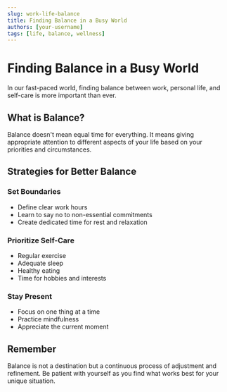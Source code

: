 ```yaml
---
slug: work-life-balance
title: Finding Balance in a Busy World
authors: [your-username]
tags: [life, balance, wellness]
---
```


# Finding Balance in a Busy World

In our fast-paced world, finding balance between work, personal life, and self-care is more important than ever.

<!-- truncate -->

## What is Balance?

Balance doesn't mean equal time for everything. It means giving appropriate attention to different aspects of your life based on your priorities and circumstances.

## Strategies for Better Balance

### Set Boundaries
- Define clear work hours
- Learn to say no to non-essential commitments
- Create dedicated time for rest and relaxation

### Prioritize Self-Care
- Regular exercise
- Adequate sleep
- Healthy eating
- Time for hobbies and interests

### Stay Present
- Focus on one thing at a time
- Practice mindfulness
- Appreciate the current moment

## Remember

Balance is not a destination but a continuous process of adjustment and refinement. Be patient with yourself as you find what works best for your unique situation.
